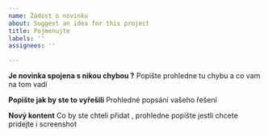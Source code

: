 ```yaml
---
name: Žádost o novinku
about: Suggest an idea for this project
title: Pojmenujte
labels: ''
assignees: ''

---
```


**Je novinka spojena s nikou chybou ?**
Popište prohledne tu chybu a co vam na tom vadí

**Popište jak by ste to vyřešili**
Prohledné popsání vašeho řešení

**Nový kontent**
Co by ste chteli přidat , prohledne popište jestli chcete pridejte i screenshot
